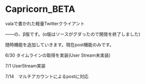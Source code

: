 Capricorn_BETA
==============
valaで書かれた軽量Twitterクライアント

――の、β版です。(α版はソースがグダったので開発を終了しました)


随時機能を追加していきます。現在post機能のみです。

6/30  タイムラインの取得を実装(User Stream未実装)

7/1   UserStream実装

7/14　マルチアカウントによるpostに対応
